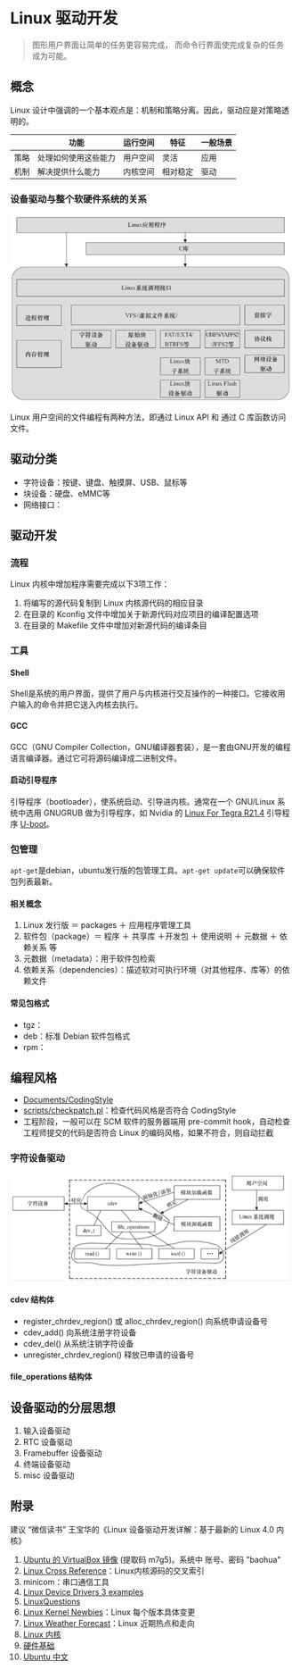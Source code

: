 #  Linux 驱动开发

> 图形用户界面让简单的任务更容易完成， 而命令行界面使完成复杂的任务成为可能。

## 概念

Linux 设计中强调的一个基本观点是：机制和策略分离。因此，驱动应是对策略透明的。

|      | 功能         | 运行空间 | 特征   | 一般场景 |
| ---- | ---------- | ---- | ---- | ---- |
| 策略   | 处理如何使用这些能力 | 用户空间 | 灵活   | 应用   |
| 机制   | 解决提供什么能力   | 内核空间 | 相对稳定 | 驱动   |

### 设备驱动与整个软硬件系统的关系

![Linux 设备驱动与整个软硬件系统的关系](../img/linux-ware.png)

Linux 用户空间的文件编程有两种方法，即通过 Linux API 和 通过 C 库函数访问文件。

## 驱动分类

- 字符设备：按键、键盘、触摸屏、USB、鼠标等
- 块设备：硬盘、eMMC等
- 网络接口：

## 驱动开发

### 流程

Linux 内核中增加程序需要完成以下3项工作：

1. 将编写的源代码复制到 Linux 内核源代码的相应目录
2. 在目录的 Kconfig 文件中增加关于新源代码对应项目的编译配置选项
3. 在目录的 Makefile 文件中增加对新源代码的编译条目

### 工具

#### Shell

Shell是系统的用户界面，提供了用户与内核进行交互操作的一种接口。它接收用户输入的命令并把它送入内核去执行。

#### GCC

GCC（GNU Compiler Collection，GNU编译器套装），是一套由GNU开发的编程语言编译器。通过它可将源码编译成二进制文件。

#### 启动引导程序

引导程序（bootloader），使系统启动、引导进内核。通常在一个 GNU/Linux 系统中选用 GNUGRUB 做为引导程序，如 Nvidia 的 [Linux For Tegra R21.4](https://developer.nvidia.com/linux-tegra-r214) 引导程序 [U-boot](http://developer.download.nvidia.com/embedded/L4T/r21_Release_v4.0/source/u-boot_src.tbz2)。

### 包管理

`apt-get`是debian，ubuntu发行版的包管理工具。`apt-get update`可以确保软件包列表最新。

#### 相关概念

1. Linux 发行版 ＝ packages ＋ 应用程序管理工具
2. 软件包（package）＝ 程序 ＋ 共享库 ＋开发包 ＋ 使用说明 ＋ 元数据 ＋ 依赖关系 等
3. 元数据（metadata）：用于软件包检索
4. 依赖关系（dependencies）：描述软对可执行环境（对其他程序、库等）的依赖文件

#### 常见包格式

- tgz：
- deb：标准 Debian 软件包格式
- rpm：

## 编程风格

- [Documents/CodingStyle](http://lxr.free-electrons.com/)
- [scripts/checkpatch.pl](scripts/checkpatch.pl)：检查代码风格是否符合 CodingStyle
- 工程阶段，一般可以在 SCM 软件的服务器端用 pre-commit hook，自动检查工程师提交的代码是否符合 Linux 的编码风格，如果不符合，则自动拦截



### 字符设备驱动

![字符设备驱动的结构](../img/cdev.png)

#### cdev 结构体

- register_chrdev_region() 或 alloc_chrdev_region() 向系统申请设备号
- cdev_add() 向系统注册字符设备
- cdev_del() 从系统注销字符设备
- unregister_chrdev_region() 释放已申请的设备号

#### file_operations 结构体



## 设备驱动的分层思想

1. 输入设备驱动
2. RTC 设备驱动
3. Framebuffer 设备驱动
4. 终端设备驱动
5. misc 设备驱动

## 附录

建议 “微信读书” 王宝华的《Linux 设备驱动开发详解：基于最新的 Linux 4.0 内核》
1. [Ubuntu 的 VirtualBox 镜像](https://pan.baidu.com/s/1o8ncCSa) (提取码 m7g5)。系统中 账号、密码 "baohua"
2. [Linux Cross Reference](http://lxr.free-electrons.com/)：Linux内核源码的交叉索引
3. minicom：串口通信工具
4. [Linux Device Drivers 3 examples](https://github.com/martinezjavier/ldd3)
5. [LinuxQuestions](https://www.linuxquestions.org/)
6. [Linux Kernel Newbies](http://kernelnewbies.org/LinuxVersions)：Linux 每个版本具体变更
7. [Linux Weather Forecast](http://www.linuxfoundation.org/news-media/lwf)：Linux 近期热点和走向
8. [Linux 内核](./linux_kernel.html)
9. [硬件基础](./hardware.html)
10. [Ubuntu 中文](http://wiki.ubuntu.org.cn/)